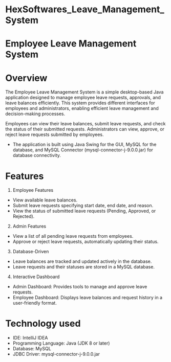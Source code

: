 # HexSoftwares_Leave_Management_System
# Employee Leave Management System
# Overview
The Employee Leave Management System is a simple desktop-based Java application designed to manage employee leave requests, approvals, and leave balances efficiently. This system provides different interfaces for employees and administrators, enabling efficient leave management and decision-making processes.

Employees can view their leave balances, submit leave requests, and check the status of their submitted requests.
Administrators can view, approve, or reject leave requests submitted by employees.
* The application is built using Java Swing for the GUI, MySQL for the database, and MySQL Connector (mysql-connector-j-9.0.0.jar) for database connectivity.

# Features
1. Employee Features
* View available leave balances.
* Submit leave requests specifying start date, end date, and reason.
* View the status of submitted leave requests (Pending, Approved, or Rejected).
2. Admin Features
* View a list of all pending leave requests from employees.
* Approve or reject leave requests, automatically updating their status.
3. Database-Driven
* Leave balances are tracked and updated actively in the database.
* Leave requests and their statuses are stored in a MySQL database.
4. Interactive Dashboard
* Admin Dashboard: Provides tools to manage and approve leave requests.
* Employee Dashboard: Displays leave balances and request history in a user-friendly format.

# Technology used
* IDE: IntelliJ IDEA
* Programming Language: Java (JDK 8 or later)
* Database: MySQL
* JDBC Driver: mysql-connector-j-9.0.0.jar
